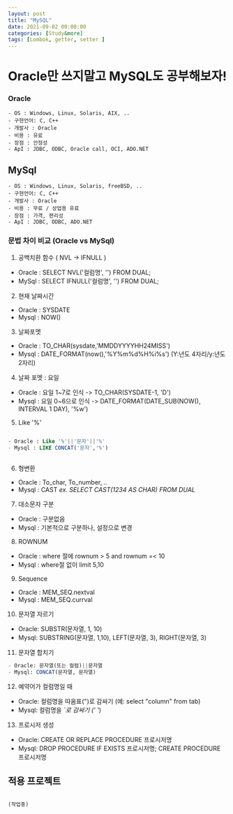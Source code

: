 ```yaml
---
layout: post
title: "MySQL"
date: 2021-09-02 00:00:00
categories: [Study&more]
tags: [Lombok, getter, setter ]
---
```


# Oracle만 쓰지말고 MySQL도 공부해보자!

### Oracle   
    - OS : Windows, Linux, Solaris, AIX, ..   
    - 구현언어: C, C++   
    - 개발사 : Oracle   
    - 비용 : 유료   
    - 장점 : 안정성   
    - ApI : JDBC, ODBC, Oracle call, OCI, ADO.NET   

## MySql   
    - OS : Windows, Linux, Solaris, freeBSD, ..   
    - 구현언어: C, C++    
    - 개발사 : Oracle   
    - 비용 : 무료 / 상업용 유료  
    - 장점 : 가격, 편리성   
    - ApI : JDBC, ODBC, ADO.NET 

### 문법 차이 비교 (Oracle vs MySql)   

1. 공백치환 함수 ( NVL -> IFNULL )
- Oracle : SELECT NVL('컬럼명', '') FROM DUAL;
- MySql : SELECT IFNULL('컬럼명', '') FROM DUAL;

2. 현재 날짜시간
- Oracle : SYSDATE
- Mysql  : NOW() 

3. 날짜포멧 
- Oracle : TO_CHAR(sysdate,'MMDDYYYYHH24MISS')
- Mysql  : DATE_FORMAT(now(),'%Y%m%d%H%i%s')  (Y:년도 4자리/y:년도 2자리)

4. 날짜 포멧 : 요일
- Oracle : 요일 1~7로 인식  -> TO_CHAR(SYSDATE-1, 'D') 
- Mysql : 요일 0~6으로 인식   -> DATE_FORMAT(DATE_SUB(NOW(), INTERVAL 1 DAY), '%w')

5. Like '%'    
   
```sql   

- Oracle : Like '%'||'문자'||'%' 
- Mysql : LIKE CONCAT('문자','%') 
   
```   

6. 형변환
- Oracle : To_char, To_number, ..
- Mysql : CAST  _ex. SELECT CAST(1234 AS CHAR) FROM DUAL_

7. 대소문자 구분
- Oracle : 구분없음
- Mysql : 기본적으로 구분하나, 설정으로 변경

8. ROWNUM
- Oracle : where 절에 rownum > 5 and rownum =< 10 
- Mysql : where절 없이 limit 5,10

9. Sequence
- Oracle : MEM_SEQ.nextval
- Mysql : MEM_SEQ.currval

10. 문자열 자르기
- Oracle: SUBSTR(문자열, 1, 10)
- Mysql: SUBSTRING(문자열, 1,10), LEFT(문자열, 3), RIGHT(문자열, 3)

11. 문자열 합치기 
      
```sql     
- Oracle: 문자열(또는 컬럼)||문자열
- Mysql: CONCAT(문자열, 문자열)   

```   

12. 예약어가 컬럼명일 때
- Oracle: 컬럼명을 따옴표(")로 감싸기 (예: select "column" from tab)
- Mysql: 컬럼명을  _`_로 감싸기 (_'_ _'_)

13. 프로시저 생성
- Oracle: CREATE OR REPLACE PROCEDURE 프로시저명
- Mysql: DROP PROCEDURE IF EXISTS 프로시저명; CREATE PROCEDURE 프로시저명
   
      
         
## 적용 프로젝트 
```sql
   
(작업중)

```